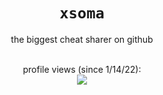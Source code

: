 <h1 align="center"><code>xsoma</code></h1>
<p align="center">the biggest cheat sharer on github</p>

<p align="center">
    <br>profile views (since 1/14/22): <br>
    <img src="https://profile-counter.glitch.me/xsoma/count.svg" />
</p>
